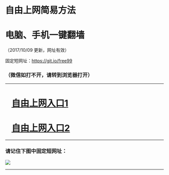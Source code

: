 ﻿# 自由上网简易方法

# 电脑、手机一键翻墙

（2017/10/09 更新，网址有效）

固定短网址：https://git.io/free99

### （微信如打不开，请转到浏览器打开）


***





# &nbsp;&nbsp; <a href="http://ft15981655.fwq-tz-1001.info/fwqtz01.html?t=10090016230 " target="_blank">自由上网入口1</a>
# &nbsp;&nbsp; <a href="http://ft2890213901.fwq-tz-1002.info/fwqtz02.html?t=10090017129 " target="_blank">自由上网入口2</a>
***

### 请记住下图中固定短网址：

<img src="https://s3-us-west-2.amazonaws.com/fwq-1001/yjfq-20170905okok.png" /> 


***

